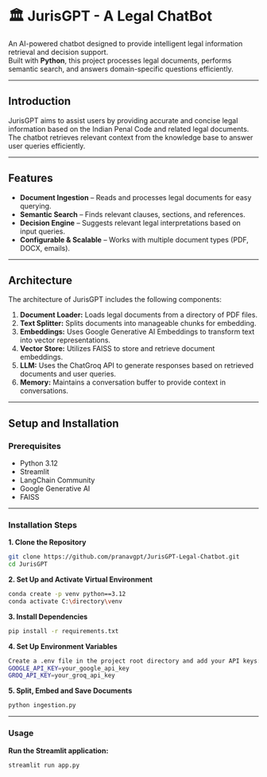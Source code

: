 # 🏛 JurisGPT - A Legal ChatBot

An AI-powered chatbot designed to provide intelligent legal information retrieval and decision support.  
Built with **Python**, this project processes legal documents, performs semantic search, and answers domain-specific questions efficiently.

---

## Introduction

JurisGPT aims to assist users by providing accurate and concise legal information based on the Indian Penal Code and related legal documents. The chatbot retrieves relevant context from the knowledge base to answer user queries efficiently.

---

## Features

- **Document Ingestion** – Reads and processes legal documents for easy querying.
- **Semantic Search** – Finds relevant clauses, sections, and references.
- **Decision Engine** – Suggests relevant legal interpretations based on input queries.
- **Configurable & Scalable** – Works with multiple document types (PDF, DOCX, emails).

---

## Architecture

The architecture of JurisGPT includes the following components:

1. **Document Loader:** Loads legal documents from a directory of PDF files.  
2. **Text Splitter:** Splits documents into manageable chunks for embedding.  
3. **Embeddings:** Uses Google Generative AI Embeddings to transform text into vector representations.  
4. **Vector Store:** Utilizes FAISS to store and retrieve document embeddings.  
5. **LLM:** Uses the ChatGroq API to generate responses based on retrieved documents and user queries.  
6. **Memory:** Maintains a conversation buffer to provide context in conversations.  

---

## Setup and Installation

### Prerequisites
- Python 3.12  
- Streamlit  
- LangChain Community  
- Google Generative AI  
- FAISS  

---

### Installation Steps

**1. Clone the Repository**
```bash
git clone https://github.com/pranavgpt/JurisGPT-Legal-Chatbot.git
cd JurisGPT

```

**2. Set Up and Activate Virtual Environment**
```bash
conda create -p venv python==3.12
conda activate C:\directory\venv
```

**3. Install Dependencies**
```bash
pip install -r requirements.txt
```

**4. Set Up Environment Variables**
```bash
Create a .env file in the project root directory and add your API keys:
GOOGLE_API_KEY=your_google_api_key
GROQ_API_KEY=your_groq_api_key
```
**5. Split, Embed and Save Documents**
```bash
python ingestion.py
```
---
### Usage
**Run the Streamlit application:**
```bash
streamlit run app.py
```

